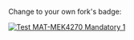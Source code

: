 Change to your own fork's badge:

[![Test MAT-MEK4270 Mandatory 1](https://github.com/valeriauio/matmek4270-mandatory1/actions/workflows/matmek4270.yml/badge.svg)](https://github.com/valeriauio/matmek4270-mandatory1/actions/workflows/matmek4270.yml)
